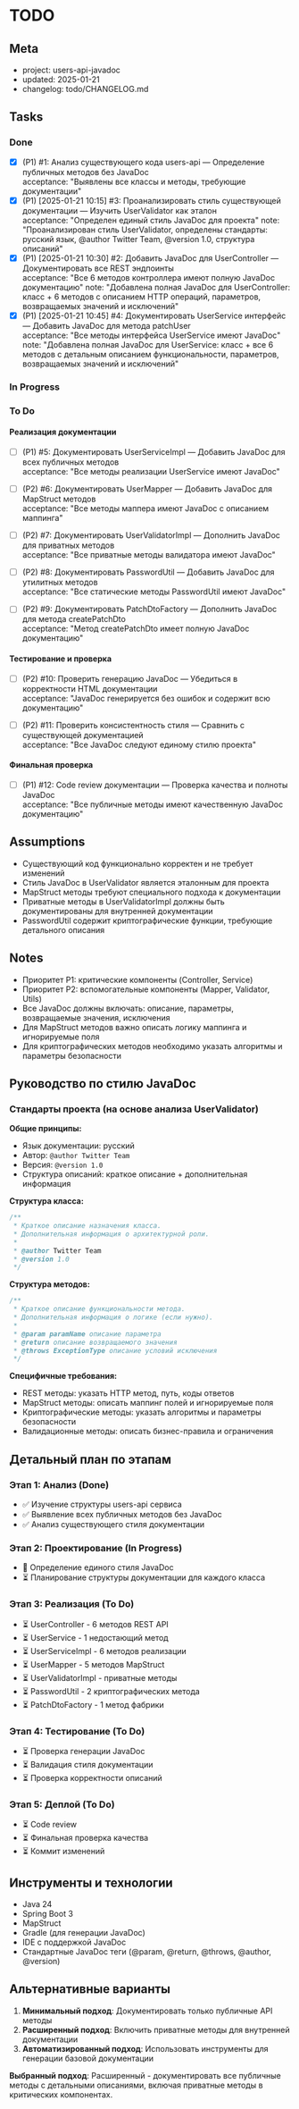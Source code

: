 # TODO

## Meta
- project: users-api-javadoc
- updated: 2025-01-21
- changelog: todo/CHANGELOG.md

## Tasks

### Done
- [x] (P1) #1: Анализ существующего кода users-api — Определение публичных методов без JavaDoc  
  acceptance: "Выявлены все классы и методы, требующие документации"
- [x] (P1) [2025-01-21 10:15] #3: Проанализировать стиль существующей документации — Изучить UserValidator как эталон  
  acceptance: "Определен единый стиль JavaDoc для проекта"
  note: "Проанализирован стиль UserValidator, определены стандарты: русский язык, @author Twitter Team, @version 1.0, структура описаний"
- [x] (P1) [2025-01-21 10:30] #2: Добавить JavaDoc для UserController — Документировать все REST эндпоинты  
  acceptance: "Все 6 методов контроллера имеют полную JavaDoc документацию"
  note: "Добавлена полная JavaDoc для UserController: класс + 6 методов с описанием HTTP операций, параметров, возвращаемых значений и исключений"
- [x] (P1) [2025-01-21 10:45] #4: Документировать UserService интерфейс — Добавить JavaDoc для метода patchUser  
  acceptance: "Все методы интерфейса UserService имеют JavaDoc"
  note: "Добавлена полная JavaDoc для UserService: класс + все 6 методов с детальным описанием функциональности, параметров, возвращаемых значений и исключений"

### In Progress

### To Do

#### Реализация документации
- [ ] (P1) #5: Документировать UserServiceImpl — Добавить JavaDoc для всех публичных методов  
  acceptance: "Все методы реализации UserService имеют JavaDoc"

- [ ] (P2) #6: Документировать UserMapper — Добавить JavaDoc для MapStruct методов  
  acceptance: "Все методы маппера имеют JavaDoc с описанием маппинга"

- [ ] (P2) #7: Документировать UserValidatorImpl — Дополнить JavaDoc для приватных методов  
  acceptance: "Все приватные методы валидатора имеют JavaDoc"

- [ ] (P2) #8: Документировать PasswordUtil — Добавить JavaDoc для утилитных методов  
  acceptance: "Все статические методы PasswordUtil имеют JavaDoc"

- [ ] (P2) #9: Документировать PatchDtoFactory — Дополнить JavaDoc для метода createPatchDto  
  acceptance: "Метод createPatchDto имеет полную JavaDoc документацию"

#### Тестирование и проверка
- [ ] (P2) #10: Проверить генерацию JavaDoc — Убедиться в корректности HTML документации  
  acceptance: "JavaDoc генерируется без ошибок и содержит всю документацию"

- [ ] (P2) #11: Проверить консистентность стиля — Сравнить с существующей документацией  
  acceptance: "Все JavaDoc следуют единому стилю проекта"

#### Финальная проверка
- [ ] (P1) #12: Code review документации — Проверка качества и полноты JavaDoc  
  acceptance: "Все публичные методы имеют качественную JavaDoc документацию"

## Assumptions
- Существующий код функционально корректен и не требует изменений
- Стиль JavaDoc в UserValidator является эталонным для проекта
- MapStruct методы требуют специального подхода к документации
- Приватные методы в UserValidatorImpl должны быть документированы для внутренней документации
- PasswordUtil содержит криптографические функции, требующие детального описания

## Notes
- Приоритет P1: критические компоненты (Controller, Service)
- Приоритет P2: вспомогательные компоненты (Mapper, Validator, Utils)
- Все JavaDoc должны включать: описание, параметры, возвращаемые значения, исключения
- Для MapStruct методов важно описать логику маппинга и игнорируемые поля
- Для криптографических методов необходимо указать алгоритмы и параметры безопасности

## Руководство по стилю JavaDoc

### Стандарты проекта (на основе анализа UserValidator)

**Общие принципы:**
- Язык документации: русский
- Автор: `@author Twitter Team`
- Версия: `@version 1.0`
- Структура описаний: краткое описание + дополнительная информация

**Структура класса:**
```java
/**
 * Краткое описание назначения класса.
 * Дополнительная информация о архитектурной роли.
 * 
 * @author Twitter Team
 * @version 1.0
 */
```

**Структура методов:**
```java
/**
 * Краткое описание функциональности метода.
 * Дополнительная информация о логике (если нужно).
 * 
 * @param paramName описание параметра
 * @return описание возвращаемого значения
 * @throws ExceptionType описание условий исключения
 */
```

**Специфичные требования:**
- REST методы: указать HTTP метод, путь, коды ответов
- MapStruct методы: описать маппинг полей и игнорируемые поля
- Криптографические методы: указать алгоритмы и параметры безопасности
- Валидационные методы: описать бизнес-правила и ограничения

## Детальный план по этапам

### Этап 1: Анализ (Done)
- ✅ Изучение структуры users-api сервиса
- ✅ Выявление всех публичных методов без JavaDoc
- ✅ Анализ существующего стиля документации

### Этап 2: Проектирование (In Progress)
- 🔄 Определение единого стиля JavaDoc
- ⏳ Планирование структуры документации для каждого класса

### Этап 3: Реализация (To Do)
- ⏳ UserController - 6 методов REST API
- ⏳ UserService - 1 недостающий метод
- ⏳ UserServiceImpl - 6 методов реализации
- ⏳ UserMapper - 5 методов MapStruct
- ⏳ UserValidatorImpl - приватные методы
- ⏳ PasswordUtil - 2 криптографических метода
- ⏳ PatchDtoFactory - 1 метод фабрики

### Этап 4: Тестирование (To Do)
- ⏳ Проверка генерации JavaDoc
- ⏳ Валидация стиля документации
- ⏳ Проверка корректности описаний

### Этап 5: Деплой (To Do)
- ⏳ Code review
- ⏳ Финальная проверка качества
- ⏳ Коммит изменений

## Инструменты и технологии
- Java 24
- Spring Boot 3
- MapStruct
- Gradle (для генерации JavaDoc)
- IDE с поддержкой JavaDoc
- Стандартные JavaDoc теги (@param, @return, @throws, @author, @version)

## Альтернативные варианты
1. **Минимальный подход**: Документировать только публичные API методы
2. **Расширенный подход**: Включить приватные методы для внутренней документации
3. **Автоматизированный подход**: Использовать инструменты для генерации базовой документации

**Выбранный подход**: Расширенный - документировать все публичные методы с детальными описаниями, включая приватные методы в критических компонентах.
